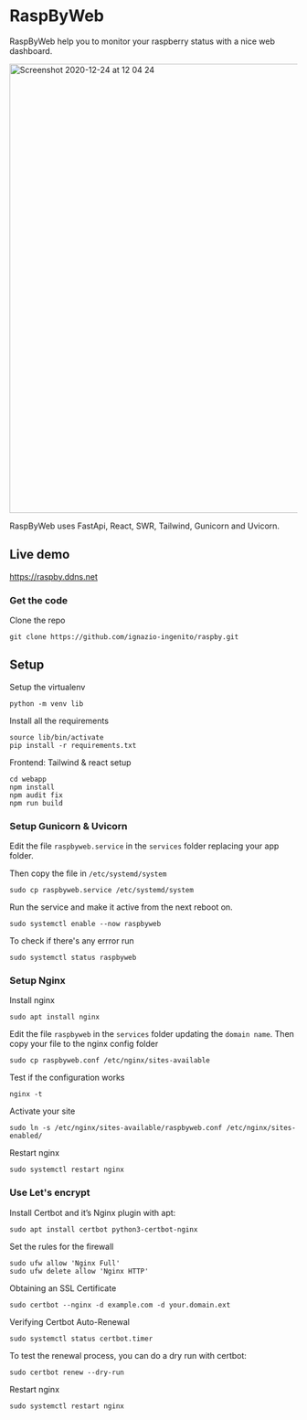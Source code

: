 # RaspByWeb

RaspByWeb help you to monitor your raspberry status with a nice web dashboard.

<img width="786" alt="Screenshot 2020-12-24 at 12 04 24" src="https://user-images.githubusercontent.com/25493712/103088879-232ddb80-45e4-11eb-8d62-c058e9fb1e15.png">


RaspByWeb uses FastApi, React, SWR, Tailwind, Gunicorn and Uvicorn.

## Live demo
https://raspby.ddns.net


### Get the code

Clone the repo 
```
git clone https://github.com/ignazio-ingenito/raspby.git
```

## Setup

Setup the virtualenv
```
python -m venv lib
```

Install all the requirements
```
source lib/bin/activate 
pip install -r requirements.txt
```

Frontend: Tailwind & react setup
```
cd webapp
npm install
npm audit fix
npm run build
```


### Setup Gunicorn & Uvicorn

Edit the file `raspbyweb.service` in the `services` folder replacing your app folder.

Then copy the file in `/etc/systemd/system`
```
sudo cp raspbyweb.service /etc/systemd/system
```

Run the service and make it active from the next reboot on.
```
sudo systemctl enable --now raspbyweb
```

To check if there's any errror run  
```
sudo systemctl status raspbyweb
```

### Setup Nginx

Install nginx
```
sudo apt install nginx
```

Edit the file `raspbyweb` in the `services` folder updating the `domain name`.
Then copy your file to the nginx config folder
```
sudo cp raspbyweb.conf /etc/nginx/sites-available
```

Test if the configuration works
```
nginx -t 
```

Activate your site 
```
sudo ln -s /etc/nginx/sites-available/raspbyweb.conf /etc/nginx/sites-enabled/
```

Restart nginx
```
sudo systemctl restart nginx
```

### Use Let's encrypt

Install Certbot and it’s Nginx plugin with apt:
```
sudo apt install certbot python3-certbot-nginx
```

Set the rules for the firewall
```
sudo ufw allow 'Nginx Full'
sudo ufw delete allow 'Nginx HTTP'
```

Obtaining an SSL Certificate
```
sudo certbot --nginx -d example.com -d your.domain.ext
```

Verifying Certbot Auto-Renewal
```
sudo systemctl status certbot.timer
```

To test the renewal process, you can do a dry run with certbot:
```
sudo certbot renew --dry-run
```

Restart nginx
```
sudo systemctl restart nginx
```